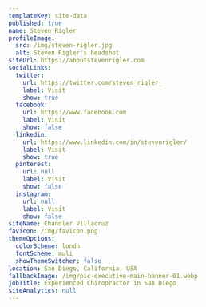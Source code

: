 ```yaml
---
templateKey: site-data
published: true
name: Steven Rigler
profileImage:
  src: /img/steven-rigler.jpg
  alt: Steven Rigler's headshot
siteUrl: https://aboutstevenrigler.com
socialLinks:
  twitter:
    url: https://twitter.com/steven_rigler_
    label: Visit
    show: true
  facebook:
    url: https://www.facebook.com
    label: Visit
    show: false
  linkedin:
    url: https://www.linkedin.com/in/stevenrigler/
    label: Visit
    show: true
  pinterest:
    url: null
    label: Visit
    show: false
  instagram:
    url: null
    label: Visit
    show: false
siteName: Chandler Villacruz
favicon: /img/favicon.png
themeOptions:
  colorScheme: londn
  fontScheme: muli
  showThemeSwitcher: false
location: San Diego, California, USA
fallbackImage: /img/pic-executive-main-banner-01.webp
jobTitle: Experienced Chiropractor in San Diego
siteAnalytics: null
---
```


